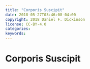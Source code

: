 ```yaml
---
title: "Corporis Suscipit"
date: 2018-05-27T03:46:08-04:00
copyright: 2018 Daniel F. Dickinson
license: CC-BY-4.0
categories:
keywords:
---
```


# Corporis Suscipit
